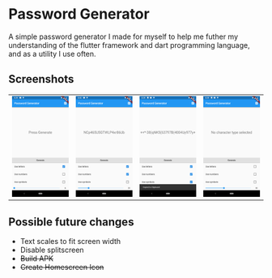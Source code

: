 # Password Generator
A simple password generator I made for myself to help me futher my understanding of the flutter framework and dart programming language, and as a utility I use often.

## Screenshots
<div style="text-align: center">
  <table>
    <tr>
      <td style="text-align: center">
        <img src="https://raw.githubusercontent.com/jdudarewicz/Flutter-Password-Generator/master/screenshots/First_Boot.png" width="200" />
      </td>
      <td style="text-align: center">
        <img src="https://raw.githubusercontent.com/jdudarewicz/Flutter-Password-Generator/master/screenshots/Generated_Passphrase.png" width="200" />
      </td>
      <td style="text-align: center">
        <img src="https://raw.githubusercontent.com/jdudarewicz/Flutter-Password-Generator/master/screenshots/Copying.png" width="200" />
      </td>
      <td style="text-align: center">
        <img src="https://raw.githubusercontent.com/jdudarewicz/Flutter-Password-Generator/master/screenshots/No_Character_Selected.png" width="200" />
      </td>
    </tr>
  </table>
 </div>
 
 ## Possible future changes
 - Text scales to fit screen width
 - Disable splitscreen
 - ~~Build APK~~
 - ~~Create Homescreen Icon~~
